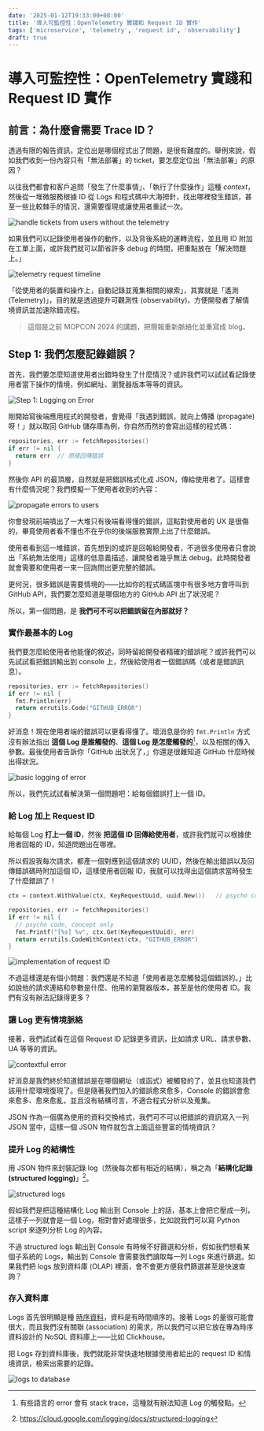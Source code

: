 ```yaml
---
date: '2025-01-12T19:33:00+08:00'
title: '導入可監控性：OpenTelemetry 實踐和 Request ID 實作'
tags: ['microservice', 'telemetry', 'request id', 'observability']
draft: true
---
```


# 導入可監控性：OpenTelemetry 實踐和 Request ID 實作

## 前言：為什麼會需要 Trace ID？

透過有限的報告資訊，定位出是哪個程式出了問題，是很有難度的。舉例來說，假如我們收到一份內容只有「無法部署」的 ticket，要怎麼定位出「無法部署」的原因？

以往我們都會和客戶追問「發生了什麼事情」、「執行了什麼操作」這種 _context_，然後從一堆微服務根據 ID 從 Logs 和程式碼中大海撈針，找出哪裡發生錯誤，甚至一些比較棘手的情況，還需要復現或讓使用者重試一次。

![handle tickets from users without the telemetry](https://assets.blog.pan93.com/opentelemetry-implementation/handle-user-ticket-without-telemetry.png)

如果我們可以記錄使用者操作的動作，以及背後系統的運轉流程，並且用 ID 附加在工單上面，或許我們就可以節省許多 debug 的時間，把重點放在「解決問題上。」

![telemetry request timeline](https://assets.blog.pan93.com/opentelemetry-implementation/telemetry-request-timeline.png)

「從使用者的裝置和操作上，自動記錄並蒐集相關的線索」，其實就是「遙測 (Telemetry)」，目的就是透過提升可觀測性 (observability)，方便開發者了解情境資訊並加速除錯流程。

> 這個是之前 MOPCON 2024 的講題，把簡報重新脈絡化並重寫成 blog。

## Step 1: 我們怎麼記錄錯誤？

首先，我們要怎麼知道使用者出錯時發生了什麼情況？或許我們可以試試看記錄使用者當下操作的情境，例如網址、瀏覽器版本等等的資訊。

![Step 1: Logging on Error](https://assets.blog.pan93.com/opentelemetry-implementation/step-1-logging.png)

剛開始寫後端應用程式的開發者，會覺得「我遇到錯誤，就向上傳播 (propagate) 呀！」就以取回 GitHub 儲存庫為例，你自然而然的會寫出這樣的程式碼：

```go
repositories, err := fetchRepositories()
if err != nil {
  return err  // 原樣回傳錯誤
}
```

然後你 API 的最頂層，自然就是把錯誤格式化成 JSON，傳給使用者了。這樣會有什麼情況呢？我們模擬一下使用者收到的內容：

![propagate errors to users](https://assets.blog.pan93.com/opentelemetry-implementation/error-propagation-to-user.png)

你會發現前端噴出了一大堆只有後端看得懂的錯誤，這點對使用者的 UX 是很傷的，畢竟使用者看不懂也不在乎你的後端服務實際上出了什麼錯誤。

使用者看到這一堆錯誤，首先想到的或許是回報給開發者，不過很多使用者只會說出「系統無法使用」這樣的低意義描述，讓開發者幾乎無法 debug。此時開發者就會需要和使用者一來一回詢問出更完整的錯誤。

更何況，很多錯誤是需要情境的——比如你的程式碼區塊中有很多地方會呼叫到 GitHub API，我們要怎麼知道是哪個地方的 GitHub API 出了狀況呢？

所以，第一個問題，是 **我們可不可以把錯誤留在內部就好？**

### 實作最基本的 Log

我們要怎麼給使用者他能懂的敘述，同時留給開發者精確的錯誤呢？或許我們可以先試試看把錯誤輸出到 console 上，然後給使用者一個錯誤碼（或者是錯誤訊息）。

```go
repositories, err := fetchRepositories()
if err != nil {
  fmt.Println(err)
  return errutils.Code("GITHUB_ERROR")
}
```

好消息！現在使用者端的錯誤可以更看得懂了。壞消息是你的 `fmt.Println` 方式沒有辦法指出 **這個 Log 是誰觸發的**、**這個 Log 是怎麼觸發的**[^1]，以及相關的傳入參數。最後使用者告訴你「GitHub 出狀況了，」你還是很難知道 GitHub 什麼時候出得狀況。

![basic logging of error](https://assets.blog.pan93.com/opentelemetry-implementation/basic-logging-of-error.png)

[^1]: 有些語言的 error 會有 stack trace，這種就有辦法知道 Log 的觸發點。

所以，我們先試試看解決第一個問題吧：給每個錯誤打上一個 ID。

### 給 Log 加上 Request ID

給每個 Log **打上一個 ID**，然後 **把這個 ID 回傳給使用者**，或許我們就可以根據使用者回報的 ID，知道問題出在哪裡。

所以假設我每次請求，都產一個對應到這個請求的 UUID，然後在輸出錯誤以及回傳錯誤碼時附加這個 ID，這樣使用者回報 ID，我就可以找得出這個請求當時發生了什麼錯誤了！

```go
ctx = context.WithValue(ctx, KeyRequestUuid, uuid.New())   // psycho code
```

```go
repositories, err := fetchRepositories()
if err != nil {
  // psycho code, concept only
  fmt.Printf("[%s] %v", ctx.Get(KeyRequestUuid), err)
  return errutils.CodeWithContext(ctx, "GITHUB_ERROR")
}
```

![implementation of request ID](https://assets.blog.pan93.com/opentelemetry-implementation/request-id-impl.png)

不過這樣還是有個小問題：我們還是不知道「使用者是怎麼觸發這個錯誤的。」比如說他的請求連結和參數是什麼、他用的瀏覽器版本，甚至是他的使用者 ID。我們有沒有辦法記錄得更多？

### 讓 Log 更有情境脈絡

接著，我們試試看在這個 Request ID 記錄更多資訊，比如請求 URL、請求參數、UA 等等的資訊。

![contextful error](https://assets.blog.pan93.com/opentelemetry-implementation/contextful-error.png)

好消息是我們終於知道錯誤是在哪個網址（或函式）被觸發的了，並且也知道我們該用什麼環境復現了。但是隨著我們加入的錯誤愈來愈多，Console 的錯誤會愈來愈多、愈來愈亂，並且沒有結構可言，不適合程式分析以及蒐集。

JSON 作為一個廣為使用的資料交換格式，我們可不可以把錯誤的資訊寫入一列 JSON 當中，這樣一個 JSON 物件就包含上面這些豐富的情境資訊？

### 提升 Log 的結構性

用 JSON 物件來封裝記錄 log（然後每次都有相近的結構），稱之為「**結構化記錄 (structured logging)**」[^2]。

[^2]: https://cloud.google.com/logging/docs/structured-logging

![structured logs](https://assets.blog.pan93.com/opentelemetry-implementation/structured-logs.png)

假如我們是把這種結構化 Log 輸出到 Console 上的話，基本上會把它壓成一列，這樣子一列就會是一個 Log，相對會好處理很多，比如說我們可以寫 Python script 來逐列分析 Log 的內容。

不過 structured logs 輸出到 Console 有時候不好篩選和分析，假如我們想看某個子系統的 Logs，輸出到 Console 會需要我們讀取每一列 Logs 來進行篩選。如果我們把 logs 放到資料庫 (OLAP) 裡面，會不會更方便我們篩選甚至是快速查詢？

### 存入資料庫

Logs 首先很明顯是種 [時序資料](https://ithelp.ithome.com.tw/m/articles/10291212)，資料是有時間順序的。接著 Logs 的量很可能會很大，而且我們沒有關聯 (association) 的需求，所以我們可以把它放在專為時序資料設計的 NoSQL 資料庫上——比如 Clickhouse。

把 Logs 存到資料庫後，我們就能非常快速地根據使用者給出的 request ID 和情境資訊，檢索出需要的記錄。

![logs to database](https://assets.blog.pan93.com/opentelemetry-implementation/logs-to-database.png)
